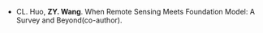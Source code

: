- CL. Huo, <strong>ZY. Wang</strong>. When Remote Sensing Meets Foundation Model: A Survey and Beyond(co-author). 

